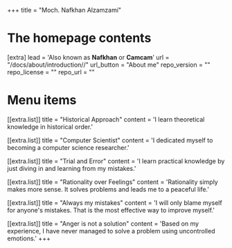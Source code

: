 +++
title = "Moch. Nafkhan Alzamzami"


# The homepage contents
[extra]
lead = 'Also known as <b>Nafkhan</b> or <b>Camcam</b>'
url = "/docs/about/introduction//"
url_button = "About me"
repo_version = ""
repo_license = ""
repo_url = ""

# Menu items
[[extra.list]]
title = "Historical Approach"
content = 'I learn theoretical knowledge in historical order.'

[[extra.list]]
title = "Computer Scientist"
content = 'I dedicated myself to becoming a computer science researcher.'

[[extra.list]]
title = "Trial and Error"
content = 'I learn practical knowledge by just diving in and learning from my mistakes.'

[[extra.list]]
title = "Rationality over Feelings"
content = 'Rationality simply makes more sense. It solves problems and leads me to a peaceful life.'

[[extra.list]]
title = "Always my mistakes"
content = 'I will only blame myself for anyone&apos;s mistakes. That is the most effective way to improve myself.'

[[extra.list]]
title = "Anger is not a solution"
content = 'Based on my experience, I have never managed to solve a problem using uncontrolled emotions.'
+++
